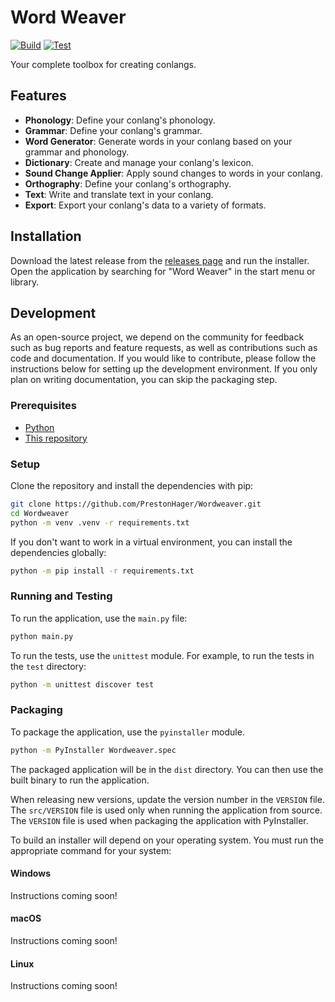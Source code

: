 # Word Weaver

[![Build](https://github.com/PrestonHager/Wordweaver/actions/workflows/python-app-build.yml/badge.svg)](https://github.com/PrestonHager/Wordweaver/actions/workflows/python-app-build.yml)
[![Test](https://github.com/PrestonHager/Wordweaver/actions/workflows/python-app.yml/badge.svg)](https://github.com/PrestonHager/Wordweaver/actions/workflows/python-app.yml)

Your complete toolbox for creating conlangs.

## Features

- **Phonology**: Define your conlang's phonology.
- **Grammar**: Define your conlang's grammar.
- **Word Generator**: Generate words in your conlang based on your grammar and phonology.
- **Dictionary**: Create and manage your conlang's lexicon.
- **Sound Change Applier**: Apply sound changes to words in your conlang.
- **Orthography**: Define your conlang's orthography.
- **Text**: Write and translate text in your conlang.
- **Export**: Export your conlang's data to a variety of formats.

## Installation

Download the latest release from the [releases page][0] and run the installer.
Open the application by searching for "Word Weaver" in the start menu or library.

## Development

As an open-source project, we depend on the community for feedback such as bug reports and feature requests, as well as contributions such as code and documentation.
If you would like to contribute, please follow the instructions below for setting up the development environment.
If you only plan on writing documentation, you can skip the packaging step.

### Prerequisites

- [Python][1]
- [This repository][2]

### Setup

Clone the repository and install the dependencies with pip:

```bash
git clone https://github.com/PrestonHager/Wordweaver.git
cd Wordweaver
python -m venv .venv -r requirements.txt
```

If you don't want to work in a virtual environment, you can install the dependencies globally:

```bash
python -m pip install -r requirements.txt
```

[0]: https://github.com/PrestonHager/Wordweaver/releases
[1]: https://www.python.org/downloads/
[2]: https://github.com/PrestonHager/Wordweaver

### Running and Testing

To run the application, use the `main.py` file:

```bash
python main.py
```

To run the tests, use the `unittest` module. For example, to run the tests in the `test` directory:

```bash
python -m unittest discover test
```

### Packaging

To package the application, use the `pyinstaller` module.

```bash
python -m PyInstaller Wordweaver.spec
```

The packaged application will be in the `dist` directory.
You can then use the built binary to run the application.

When releasing new versions, update the version number in the `VERSION` file.
The `src/VERSION` file is used only when running the application from source.
The `VERSION` file is used when packaging the application with PyInstaller.

To build an installer will depend on your operating system.
You must run the appropriate command for your system:

#### Windows

Instructions coming soon!    

#### macOS

Instructions coming soon!

#### Linux

Instructions coming soon!
